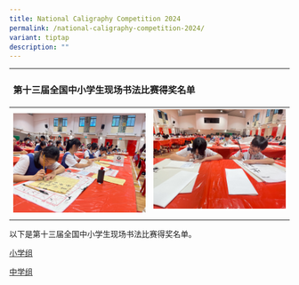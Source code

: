 ```yaml
---
title: National Caligraphy Competition 2024
permalink: /national-caligraphy-competition-2024/
variant: tiptap
description: ""
---
```

<table style="minWidth: 50px">
<colgroup>
<col>
<col>
</colgroup>
<tbody>
<tr>
<td rowspan="1" colspan="2">
<h3><strong>第十三届全国中小学生现场书法比赛得奖名单</strong></h3>
</td>
</tr>
<tr>
<th rowspan="1" colspan="1">
<div class="isomer-image-wrapper">
<img style="width: 100%;" height="auto" width="100%" alt="" src="/images/IMG_2919.jpg">
</div>
</th>
<th rowspan="1" colspan="1">
<div class="isomer-image-wrapper">
<img style="width: 100%;" height="auto" width="100%" alt="" src="/images/IMG_2924.jpg">
</div>
<p></p>
</th>
</tr>
</tbody>
</table>
<p></p>
<p>以下是第十三届全国中小学生现场书法比赛得奖名单。</p>
<p></p>
<p><a href="/files/Primary.pdf" rel="noopener noreferrer nofollow" target="_blank">小学组</a>
</p>
<p></p>
<p><a href="/files/Secondary.pdf" rel="noopener noreferrer nofollow" target="_blank">中学组</a>
</p>